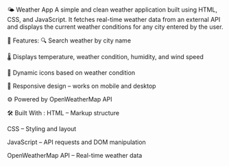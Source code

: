 🌤️ Weather App
A simple and clean weather application built using HTML, CSS, and JavaScript. It fetches real-time weather data from an external API and displays the current weather conditions for any city entered by the user.

🚀 Features: 
🔍 Search weather by city name

🌡️ Displays temperature, weather condition, humidity, and wind speed

🌄 Dynamic icons based on weather condition

📱 Responsive design – works on mobile and desktop

⚙️ Powered by OpenWeatherMap API

🛠️ Built With :
HTML – Markup structure

CSS – Styling and layout

JavaScript – API requests and DOM manipulation

OpenWeatherMap API – Real-time weather data
